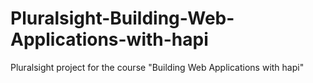 # Pluralsight-Building-Web-Applications-with-hapi
Pluralsight project for the course "Building Web Applications with hapi"
